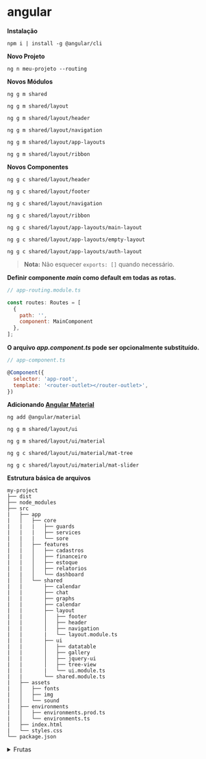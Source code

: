 # angular

**Instalação**
```properties
npm i | install -g @angular/cli
```

**Novo Projeto**
```properties
ng n meu-projeto --routing
```

**Novos Módulos**
```properties
ng g m shared
```

```properties
ng g m shared/layout
```

```properties
ng g m shared/layout/header
```

```properties
ng g m shared/layout/navigation
```

```properties
ng g m shared/layout/app-layouts
```

```properties
ng g m shared/layout/ribbon
```

**Novos Componentes**
```properties
ng g c shared/layout/header
```

```properties
ng g c shared/layout/footer
```

```properties
ng g c shared/layout/navigation
```

```properties
ng g c shared/layout/ribbon
```

```properties
ng g c shared/layout/app-layouts/main-layout
```

```properties
ng g c shared/layout/app-layouts/empty-layout
```

```properties
ng g c shared/layout/app-layouts/auth-layout
```
> **Nota:** Não esquecer ```exports: []``` quando necessário.

**Definir componente *main* como default em todas as rotas.**  
```javascript
// app-routing.module.ts

const routes: Routes = [
  {
    path: '',
    component: MainComponent
  },
];
```

**O arquivo *app.component.ts* pode ser opcionalmente substituído.**  
```javascript
// app-component.ts

@Component({
  selector: 'app-root',
  template: '<router-outlet></router-outlet>',
})
```

**Adicionando [Angular Material](https://material.angular.io/guide/getting-started)**
```properties
ng add @angular/material
```

```properties
ng g m shared/layout/ui
```

```properties
ng g m shared/layout/ui/material
```

```properties
ng g c shared/layout/ui/material/mat-tree
```

```properties
ng g c shared/layout/ui/material/mat-slider
```

**Estrutura básica de arquivos**
```
my-project
├── dist
├── node_modules
├── src
|   ├── app
|   │   ├── core
|   |   |   ├── guards
|   |   |   ├── services
|   |   |   └── sore
|   │   ├── features
|   |   │   ├── cadastros
|   |   │   ├── financeiro
|   |   │   ├── estoque
|   |   │   ├── relatorios
|   |   │   └── dashboard
|   │   └── shared
|   |       ├── calendar
|   |       ├── chat
|   |       ├── graphs
|   |       ├── calendar
|   |       ├── layout
|   |       │   ├── footer
|   |       │   ├── header
|   |       │   ├── navigation
|   |       |   └── layout.module.ts
|   |       ├── ui
|   |       │   ├── datatable
|   |       │   ├── gallery
|   |       │   ├── jquery-ui
|   |       │   ├── tree-view
|   |       |   └── ui.module.ts
|   |       └── shared.module.ts
|   ├── assets
|   │   ├── fonts
|   │   ├── img
|   │   └── sound
|   ├── environments
|   │   ├── environments.prod.ts
|   │   └── environments.ts
|   ├── index.html
|   └── styles.css
└── package.json
```

<details>
  <summary>Frutas</summary>
  - Laranja  
  - Abacaxi  
</details>




